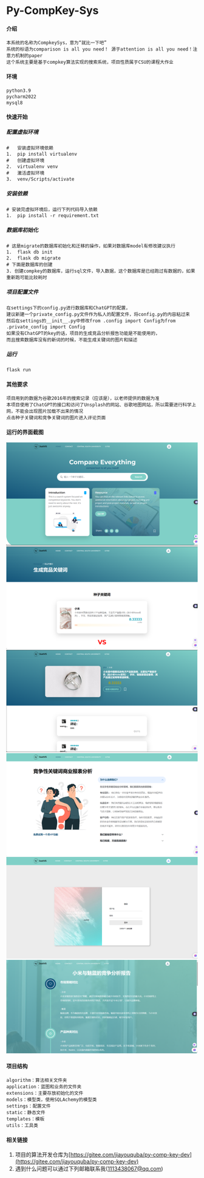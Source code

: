 # Py-CompKey-Sys

#### 介绍
    本系统的名称为CompkeySys，意为“就比一下吧”
    系统的标语为comparison is all you need！ 源于attention is all you need！注意力机制的paper
    这个系统主要是基于compkey算法实现的搜索系统，项目性质属于CSU的课程大作业

#### 环境
    python3.9
    pycharm2022
    mysql8

#### 快速开始
##### 配置虚拟环境
    #   安装虚拟环境依赖
    1.  pip install virtualenv
    #   创建虚拟环境
    2.  virtualenv venv
    #   激活虚拟环境
    3.  venv/Scripts/activate

##### 安装依赖
    # 安装完虚拟环境后，运行下列代码导入依赖
    1.  pip install -r requirement.txt

##### 数据库初始化
    # 这是migrate的数据库初始化和迁移的操作，如果对数据库model有修改建议执行
    1.  flask db init
    2.  flask db migrate
    # 下面是数据库的创建
    3. 创建compkey的数据库，运行sql文件，导入数据，这个数据库是已经跑过有数据的，如果重新跑可能比较耗时

##### 项目配置文件
    在settings下的config.py进行数据库和ChatGPT的配置，
    建议新建一个private_config.py文件作为私人的配置文件，将config.py的内容粘过来
    然后在settings的__init__.py中修改from .config import Config为from .private_config import Config
    如果没有ChatGPT的key的话，项目的生成竞品分析报告功能是不能使用的，
    而且搜索数据库没有的新词的时候，不能生成关键词的图片和描述

##### 运行
    flask run

#### 其他要求
    项目用到的数据为谷歌2016年的搜索记录（应该是），以老师提供的数据为准
    本项目使用了ChatGPT的接口和访问了Unsplash的网站、谷歌地图网站，所以需要进行科学上网，不能会出现图片加载不出来的情况
    点击种子关键词和竞争关键词的图片进入评论页面

#### 运行的界面截图
![img_1.png](static/images/readme/img_1.png)
![img_2.png](static/images/readme/img_2.png)
![img_3.png](static/images/readme/img_3.png)
![img_4.png](static/images/readme/img_4.png)
![img_5.png](static/images/readme/img_5.png)
![img_6.png](static/images/readme/img_6.png)

#### 项目结构
    algorithm：算法相关文件夹
    application：蓝图和业务的文件夹
    extensions：主要存放初始化的文件
    models：模型类，使用SQLAchemy的模型类
    settings：配置文件
    static：静态文件
    templates：模板
    utils：工具类

#### 相关链接

1.  项目的算法开发仓库为[https://gitee.com/jiayouquba/py-comp-key-dev](https://gitee.com/jiayouquba/py-comp-key-dev)
2.  遇到什么问题可以通过下列邮箱联系我(1113438067@qq.com)
